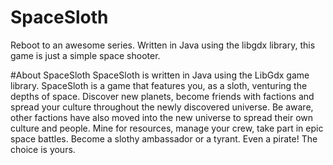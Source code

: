# SpaceSloth
Reboot to an awesome series. Written in Java using the libgdx library, this game is just a simple space shooter.

#About SpaceSloth
SpaceSloth is written in Java using the LibGdx game library. SpaceSloth is a game that features you, as a sloth, venturing the depths of space. Discover new planets, become friends with factions and spread your culture throughout the newly discovered universe. Be aware, other factions have also moved into the new universe to spread their own culture and people. Mine for resources, manage your crew, take part in epic space battles. Become a slothy ambassador or a tyrant. Even a pirate! The choice is yours.
